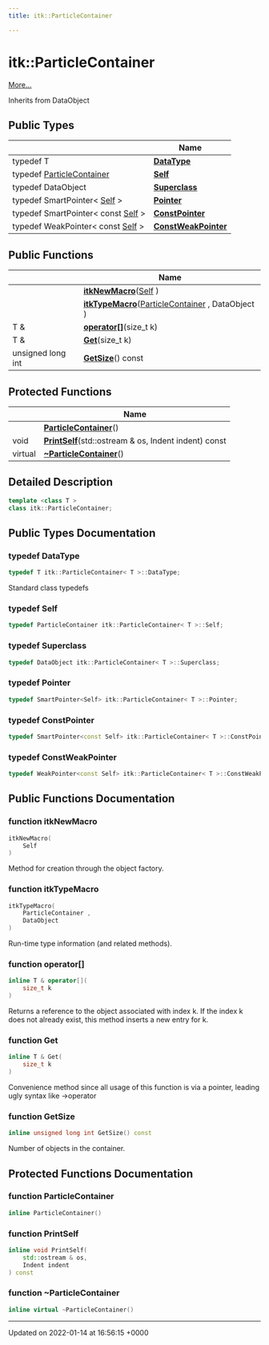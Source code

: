 ```yaml
---
title: itk::ParticleContainer

---
```


# itk::ParticleContainer



 [More...](#detailed-description)

Inherits from DataObject

## Public Types

|                | Name           |
| -------------- | -------------- |
| typedef T | **[DataType](../Classes/classitk_1_1ParticleContainer.md#typedef-datatype)**  |
| typedef [ParticleContainer](../Classes/classitk_1_1ParticleContainer.md) | **[Self](../Classes/classitk_1_1ParticleContainer.md#typedef-self)**  |
| typedef DataObject | **[Superclass](../Classes/classitk_1_1ParticleContainer.md#typedef-superclass)**  |
| typedef SmartPointer< [Self](../Classes/classitk_1_1ParticleContainer.md) > | **[Pointer](../Classes/classitk_1_1ParticleContainer.md#typedef-pointer)**  |
| typedef SmartPointer< const [Self](../Classes/classitk_1_1ParticleContainer.md) > | **[ConstPointer](../Classes/classitk_1_1ParticleContainer.md#typedef-constpointer)**  |
| typedef WeakPointer< const [Self](../Classes/classitk_1_1ParticleContainer.md) > | **[ConstWeakPointer](../Classes/classitk_1_1ParticleContainer.md#typedef-constweakpointer)**  |

## Public Functions

|                | Name           |
| -------------- | -------------- |
| | **[itkNewMacro](../Classes/classitk_1_1ParticleContainer.md#function-itknewmacro)**([Self](../Classes/classitk_1_1ParticleContainer.md) ) |
| | **[itkTypeMacro](../Classes/classitk_1_1ParticleContainer.md#function-itktypemacro)**([ParticleContainer](../Classes/classitk_1_1ParticleContainer.md) , DataObject ) |
| T & | **[operator[]](../Classes/classitk_1_1ParticleContainer.md#function-operator[])**(size_t k) |
| T & | **[Get](../Classes/classitk_1_1ParticleContainer.md#function-get)**(size_t k) |
| unsigned long int | **[GetSize](../Classes/classitk_1_1ParticleContainer.md#function-getsize)**() const |

## Protected Functions

|                | Name           |
| -------------- | -------------- |
| | **[ParticleContainer](../Classes/classitk_1_1ParticleContainer.md#function-particlecontainer)**() |
| void | **[PrintSelf](../Classes/classitk_1_1ParticleContainer.md#function-printself)**(std::ostream & os, Indent indent) const |
| virtual | **[~ParticleContainer](../Classes/classitk_1_1ParticleContainer.md#function-~particlecontainer)**() |

## Detailed Description

```cpp
template <class T >
class itk::ParticleContainer;
```

## Public Types Documentation

### typedef DataType

```cpp
typedef T itk::ParticleContainer< T >::DataType;
```


Standard class typedefs 


### typedef Self

```cpp
typedef ParticleContainer itk::ParticleContainer< T >::Self;
```


### typedef Superclass

```cpp
typedef DataObject itk::ParticleContainer< T >::Superclass;
```


### typedef Pointer

```cpp
typedef SmartPointer<Self> itk::ParticleContainer< T >::Pointer;
```


### typedef ConstPointer

```cpp
typedef SmartPointer<const Self> itk::ParticleContainer< T >::ConstPointer;
```


### typedef ConstWeakPointer

```cpp
typedef WeakPointer<const Self> itk::ParticleContainer< T >::ConstWeakPointer;
```


## Public Functions Documentation

### function itkNewMacro

```cpp
itkNewMacro(
    Self 
)
```


Method for creation through the object factory. 


### function itkTypeMacro

```cpp
itkTypeMacro(
    ParticleContainer ,
    DataObject 
)
```


Run-time type information (and related methods). 


### function operator[]

```cpp
inline T & operator[](
    size_t k
)
```


Returns a reference to the object associated with index k. If the index k does not already exist, this method inserts a new entry for k. 


### function Get

```cpp
inline T & Get(
    size_t k
)
```


Convenience method since all usage of this function is via a pointer, leading ugly syntax like ->operator[](k) 


### function GetSize

```cpp
inline unsigned long int GetSize() const
```


Number of objects in the container. 


## Protected Functions Documentation

### function ParticleContainer

```cpp
inline ParticleContainer()
```


### function PrintSelf

```cpp
inline void PrintSelf(
    std::ostream & os,
    Indent indent
) const
```


### function ~ParticleContainer

```cpp
inline virtual ~ParticleContainer()
```


-------------------------------

Updated on 2022-01-14 at 16:56:15 +0000